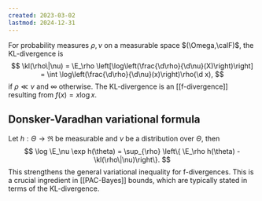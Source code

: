```yaml
---
created: 2023-03-02
lastmod: 2024-12-31
---
```


For probability measures $\rho,\nu$ on a measurable space $(\Omega,\calF)$, the KL-divergence is 
$$
\kl(\rho\|\nu) = \E_\rho \left[\log\left(\frac{\d\rho}{\d\nu}(X)\right)\right] = \int \log\left(\frac{\d\rho}{\d\nu}(x)\right)\rho(\d x),
$$
if $\rho\ll \nu$ and $\infty$ otherwise. The KL-divergence is an [[f-divergence]] resulting from $f(x) = x\log x$. 

## Donsker-Varadhan variational formula 
Let $h:\Theta\to\Re$ be measurable and $\nu$ be a distribution over $\Theta$, then 
$$
\log \E_\nu \exp h(\theta) = \sup_{\rho} \left\{ \E_\rho h(\theta) - \kl(\rho\|\nu)\right\}.
$$
This strengthens the general variational inequality for f-divergences. This is a crucial ingredient in [[PAC-Bayes]] bounds, which are typically stated in terms of the KL-divergence. 